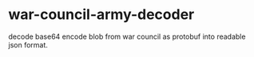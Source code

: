 # war-council-army-decoder
decode base64 encode blob from war council as  protobuf into readable json format. 

